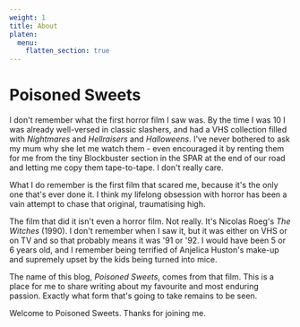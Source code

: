 ```yaml
---
weight: 1
title: About
platen:
  menu:
    flatten_section: true
---
```


# Poisoned Sweets

I don't remember what the first horror film I saw was. By the time I was 10 I was already well-versed in classic slashers, and had a VHS collection filled with *Nightmares* and *Hellraisers* and *Halloweens*. I've never bothered to ask my mum why she let me watch them - even encouraged it by renting them for me from the tiny Blockbuster section in the SPAR at the end of our road and letting me copy them tape-to-tape. I don't really care.

What I do remember is the first film that scared me, because it's the only one that's ever done it. I think my lifelong obsession with horror has been a vain attempt to chase that original, traumatising high.

The film that did it isn't even a horror film. Not really. It's Nicolas Roeg's *The Witches*  (1990). I don't remember when I saw it, but it was either on VHS or on TV and so that probably means it was '91 or '92. I would have been 5 or 6 years old, and I remember being terrified of Anjelica Huston's make-up and supremely upset by the kids being turned into mice.

The name of this blog, *Poisoned Sweets*, comes from that film. This is a place for me to share writing about my favourite and most enduring passion. Exactly what form that's going to take remains to be seen.

Welcome to Poisoned Sweets. Thanks for joining me.

